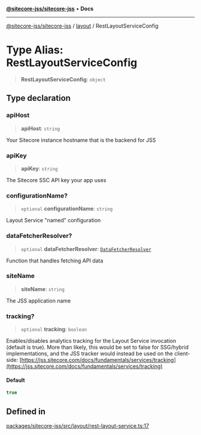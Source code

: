 [**@sitecore-jss/sitecore-jss**](../../README.md) • **Docs**

***

[@sitecore-jss/sitecore-jss](../../README.md) / [layout](../README.md) / RestLayoutServiceConfig

# Type Alias: RestLayoutServiceConfig

> **RestLayoutServiceConfig**: `object`

## Type declaration

### apiHost

> **apiHost**: `string`

Your Sitecore instance hostname that is the backend for JSS

### apiKey

> **apiKey**: `string`

The Sitecore SSC API key your app uses

### configurationName?

> `optional` **configurationName**: `string`

Layout Service "named" configuration

### dataFetcherResolver?

> `optional` **dataFetcherResolver**: [`DataFetcherResolver`](DataFetcherResolver.md)

Function that handles fetching API data

### siteName

> **siteName**: `string`

The JSS application name

### tracking?

> `optional` **tracking**: `boolean`

Enables/disables analytics tracking for the Layout Service invocation (default is true).
More than likely, this would be set to false for SSG/hybrid implementations, and the
JSS tracker would instead be used on the client-side: [https://jss.sitecore.com/docs/fundamentals/services/tracking](https://jss.sitecore.com/docs/fundamentals/services/tracking)

#### Default

```ts
true
```

## Defined in

[packages/sitecore-jss/src/layout/rest-layout-service.ts:17](https://github.com/Sitecore/jss/blob/66dbe29bcafc730605f916c533e5227741eba3b6/packages/sitecore-jss/src/layout/rest-layout-service.ts#L17)
